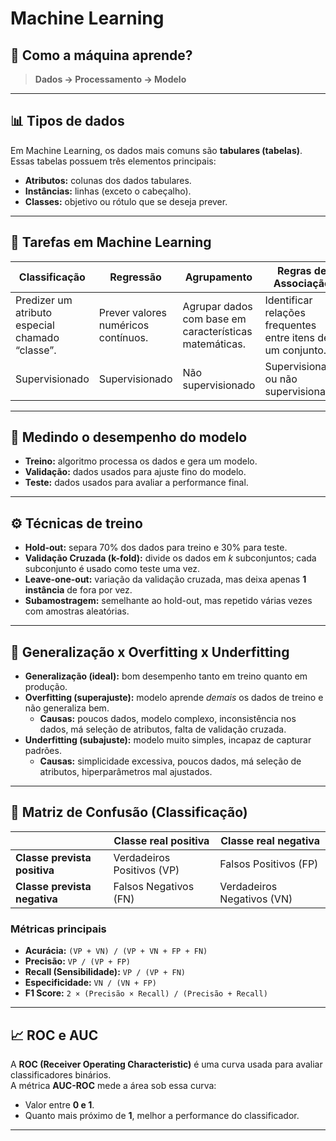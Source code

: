 # **Machine Learning**

## 📌 Como a máquina aprende?

> **Dados → Processamento → Modelo**

---

## 📊 Tipos de dados

Em Machine Learning, os dados mais comuns são **tabulares (tabelas)**.  
Essas tabelas possuem três elementos principais:

- **Atributos:** colunas dos dados tabulares.  
- **Instâncias:** linhas (exceto o cabeçalho).  
- **Classes:** objetivo ou rótulo que se deseja prever.  

---

## 🧩 Tarefas em Machine Learning

| **Classificação** | **Regressão** | **Agrupamento** | **Regras de Associação** |
| ----------------- | ------------- | ---------------- | ------------------------- |
| Predizer um atributo especial chamado “classe”. | Prever valores numéricos contínuos. | Agrupar dados com base em características matemáticas. | Identificar relações frequentes entre itens de um conjunto. |
| Supervisionado | Supervisionado | Não supervisionado | Supervisionado ou não supervisionado |

---

## 📐 Medindo o desempenho do modelo

- **Treino:** algoritmo processa os dados e gera um modelo.  
- **Validação:** dados usados para ajuste fino do modelo.  
- **Teste:** dados usados para avaliar a performance final.  

---

## ⚙️ Técnicas de treino

- **Hold-out:** separa 70% dos dados para treino e 30% para teste.  
- **Validação Cruzada (k-fold):** divide os dados em *k* subconjuntos; cada subconjunto é usado como teste uma vez.  
- **Leave-one-out:** variação da validação cruzada, mas deixa apenas **1 instância** de fora por vez.  
- **Subamostragem:** semelhante ao hold-out, mas repetido várias vezes com amostras aleatórias.  

---

## 📏 Generalização x Overfitting x Underfitting

- **Generalização (ideal):** bom desempenho tanto em treino quanto em produção.  
- **Overfitting (superajuste):** modelo aprende *demais* os dados de treino e não generaliza bem.  
  - **Causas:** poucos dados, modelo complexo, inconsistência nos dados, má seleção de atributos, falta de validação cruzada.  
- **Underfitting (subajuste):** modelo muito simples, incapaz de capturar padrões.  
  - **Causas:** simplicidade excessiva, poucos dados, má seleção de atributos, hiperparâmetros mal ajustados.  

---

## 🧮 Matriz de Confusão (Classificação)

|  | Classe real positiva | Classe real negativa |
| - | ------------------ | --------------------- |
| **Classe prevista positiva** | Verdadeiros Positivos (VP) | Falsos Positivos (FP) |
| **Classe prevista negativa** | Falsos Negativos (FN) | Verdadeiros Negativos (VN) |

### Métricas principais

- **Acurácia:** `(VP + VN) / (VP + VN + FP + FN)`  
- **Precisão:** `VP / (VP + FP)`  
- **Recall (Sensibilidade):** `VP / (VP + FN)`  
- **Especificidade:** `VN / (VN + FP)`  
- **F1 Score:** `2 × (Precisão × Recall) / (Precisão + Recall)`  

---

## 📈 ROC e AUC

A **ROC (Receiver Operating Characteristic)** é uma curva usada para avaliar classificadores binários.  
A métrica **AUC-ROC** mede a área sob essa curva:

- Valor entre **0 e 1**.  
- Quanto mais próximo de **1**, melhor a performance do classificador.  

---
